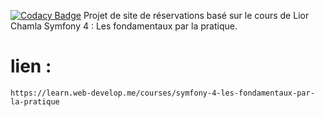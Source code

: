[![Codacy Badge](https://app.codacy.com/project/badge/Grade/46e3fb05bb5e404b969379ef66930fd7)](https://www.codacy.com/gh/fra9106/airbnb-style-project/dashboard?utm_source=github.com&amp;utm_medium=referral&amp;utm_content=fra9106/airbnb-style-project&amp;utm_campaign=Badge_Grade)
Projet de site de réservations basé sur le cours de Lior Chamla Symfony 4 : Les fondamentaux par la pratique. 

# lien :
```
https://learn.web-develop.me/courses/symfony-4-les-fondamentaux-par-la-pratique

